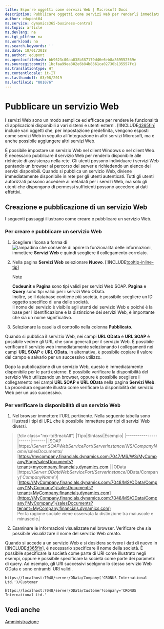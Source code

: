 ```yaml
---
title: Esporre oggetti come servizi Web | Microsoft Docs
description: Pubblicare oggetti come servizi Web per renderli immediatamente disponibili sulla rete.
author: edupont04
ms.service: dynamics365-business-central
ms.topic: article
ms.devlang: na
ms.tgt_pltfrm: na
ms.workload: na
ms.search.keywords: ''
ms.date: 10/01/2018
ms.author: edupont
ms.openlocfilehash: bb9623c00aa038b387179d46e6eb8a869552569e
ms.sourcegitcommit: 1bcfaa99ea302e6b84b8361ca02730b135557fc1
ms.translationtype: HT
ms.contentlocale: it-IT
ms.lasthandoff: 03/08/2019
ms.locfileid: "801076"
---
```

# <a name="publish-a-web-service"></a>Pubblicare un servizio Web

I servizi Web sono un modo semplice ed efficace per rendere le funzionalità di applicazioni disponibili a vari sistemi e utenti esterni. [!INCLUDE[d365fin](includes/d365fin_md.md)] include vari oggetti che, per impostazione predefinita, vengono esposti come servizi Web in seguito all'integrazione in altri servizi Microsoft, ma è anche possibile aggiungere altri servizi Web.  

È possibile impostare un servizio Web nel client Windows o nel client Web. È necessario pubblicare il servizio Web per renderlo disponibile alle richieste di assistenza nella rete. Gli utenti possono individuare i servizi Web puntando un browser al percorso del server e richiedendo un elenco dei servizi disponibili. Quando si pubblica un servizio Web, diviene immediatamente disponibile in rete per gli utenti autenticati. Tutti gli utenti autorizzati possono accedere ai metadati per i servizi Web, ma solo gli utenti che dispongono di permessi sufficienti possono accedere ai dati effettivi.

## <a name="creating-and-publishing-a-web-service"></a>Creazione e pubblicazione di un servizio Web  
I seguenti passaggi illustrano come creare e pubblicare un servizio Web.  

### <a name="to-create-and-publish-a-web-service"></a>Per creare e pubblicare un servizio Web  

1.  Scegliere l'icona a forma di ![lampadina che consente di aprire la funzionalità delle informazioni](media/ui-search/search_small.png "Informazioni sull'operazione che si desidera eseguire"), immettere **Servizi Web** e quindi scegliere il collegamento correlato.  
2.  Nella pagina **Servizi Web** selezionare **Nuovo**. [!INCLUDE[tooltip-inline-tip](includes/tooltip-inline-tip_md.md)]  

    > [!NOTE]  
    >  **Codeunit** e **Pagina** sono tipi validi per servizi Web SOAP. **Pagina** e **Query** sono tipi validi per i servizi Web OData.  
    Inoltre, se il database contiene più società, è possibile scegliere un ID oggetto specifico di una delle società.  
    Il nome del servizio è visibile agli utenti del servizio Web e poiché è la base per l'identificazione e la distinzione dei servizi Web, è importante che sia un nome significativo.

3.  Selezionare la casella di controllo nella colonna **Pubblicato**.  

Quando si pubblica il servizio Web, nei campi **URL OData** e **URL SOAP** è possibile vedere gli URL che sono generati per il servizio Web. È possibile verificare il servizio web immediatamente selezionando i collegamenti nei campi **URL SOAP** e **URL OData**. In alternativa, è possibile copiare il valore del campo e salvarlo per un successivo utilizzo.  

Dopo la pubblicazione di un servizio Web, questo è immediatamente disponibile per le parti esterne. È possibile verificare la disponibilità del servizio Web utilizzando un browser, oppure è possibile scegliere il collegamento nei campi **URL SOAP** e **URL OData** nella pagina **Servizi Web**. La procedura seguente illustra come verificare la disponibilità del servizio Web per un uso successivo.  

### <a name="to-verify-the-availability-of-a-web-service"></a>Per verificare la disponibilità di un servizio Web  

1.  Nel browser immettere l'URL pertinente. Nella seguente tabella sono illustrati i tipi di URL che è possibile immettere per tipi di servizi Web diversi.  
> [!div class="mx-tdBreakAll"]
> |Tipo|Sintassi|Esempio|
> |----------------|------|-------|
> |SOAP |https://*Server*:*SOAPWebServicePort*/*ServerInstance*/WS/*CompanyName*/salesDocuments/ |https://mycompany.financials.dynamics.com:7047/MS/WS/MyCompany/Page/salesDocuments?tenant=mycompany.financials.dynamics.com |
> |OData |https://*Server*:*ODataWebServicePort*/*ServerInstance*/OData/Company('*CompanyName*')|[https://MyCompany.financials.dynamics.com:7048/MS/OData/Company('MyCompany')/salesDocuments?tenant=MyCompany.financials.dynamics.com](https://MyCompany.financials.dynamics.com:7048/MS/OData/Company('MyCompany')/salesDocuments?tenant=MyCompany.financials.dynamics.com) <br />    Per la ragione sociale viene osservata la distinzione tra maiuscole e minuscole.|

2.  Esaminare le informazioni visualizzate nel browser. Verificare che sia possibile visualizzare il nome del servizio Web creato.  

Quando si accede a un servizio Web e si desidera scrivere i dati di nuovo in [!INCLUDE[d365fin](includes/d365fin_md.md)], è necessario specificare il nome della società. È possibile specificare la società come parte di URI come illustrato negli esempi, oppure è possibile specificare la società come parte dei parametri di query. Ad esempio, gli URI successivi scelgono lo stesso servizio Web OData e sono entrambi URI validi.  

```  
https://localhost:7048/server/OData/Company('CRONUS International Ltd.')/Customer  
```  

```  
https://localhost:7048/server/OData/Customer?company='CRONUS International Ltd.'  
```  

## <a name="see-also"></a>Vedi anche  
[Amministrazione](admin-setup-and-administration.md)  
